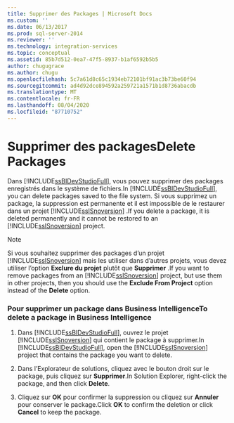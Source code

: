 ```yaml
---
title: Supprimer des Packages | Microsoft Docs
ms.custom: ''
ms.date: 06/13/2017
ms.prod: sql-server-2014
ms.reviewer: ''
ms.technology: integration-services
ms.topic: conceptual
ms.assetid: 85b7d512-0ea7-47f5-8937-b1af6592b5b5
author: chugugrace
ms.author: chugu
ms.openlocfilehash: 5c7a61d8c65c1934eb72101bf91ac3b73be60f94
ms.sourcegitcommit: ad4d92dce894592a259721a1571b1d8736abacdb
ms.translationtype: MT
ms.contentlocale: fr-FR
ms.lasthandoff: 08/04/2020
ms.locfileid: "87710752"
---
```

# <a name="delete-packages"></a><span data-ttu-id="3bc29-102">Supprimer des packages</span><span class="sxs-lookup"><span data-stu-id="3bc29-102">Delete Packages</span></span>
  <span data-ttu-id="3bc29-103">Dans [!INCLUDE[ssBIDevStudioFull](../includes/ssbidevstudiofull-md.md)], vous pouvez supprimer des packages enregistrés dans le système de fichiers.</span><span class="sxs-lookup"><span data-stu-id="3bc29-103">In [!INCLUDE[ssBIDevStudioFull](../includes/ssbidevstudiofull-md.md)], you can delete packages saved to the file system.</span></span> <span data-ttu-id="3bc29-104">Si vous supprimez un package, la suppression est permanente et il est impossible de le restaurer dans un projet [!INCLUDE[ssISnoversion](../includes/ssisnoversion-md.md)] .</span><span class="sxs-lookup"><span data-stu-id="3bc29-104">If you delete a package, it is deleted permanently and it cannot be restored to an [!INCLUDE[ssISnoversion](../includes/ssisnoversion-md.md)] project.</span></span>  
  
> [!NOTE]  
>  <span data-ttu-id="3bc29-105">Si vous souhaitez supprimer des packages d’un projet [!INCLUDE[ssISnoversion](../includes/ssisnoversion-md.md)] mais les utiliser dans d’autres projets, vous devez utiliser l’option **Exclure du projet** plutôt que **Supprimer** .</span><span class="sxs-lookup"><span data-stu-id="3bc29-105">If you want to remove packages from an [!INCLUDE[ssISnoversion](../includes/ssisnoversion-md.md)] project, but use them in other projects, then you should use the **Exclude From Project** option instead of the **Delete** option.</span></span>  
  
### <a name="to-delete-a-package-in-business-intelligence"></a><span data-ttu-id="3bc29-106">Pour supprimer un package dans Business Intelligence</span><span class="sxs-lookup"><span data-stu-id="3bc29-106">To delete a package in Business Intelligence</span></span>  
  
1.  <span data-ttu-id="3bc29-107">Dans [!INCLUDE[ssBIDevStudioFull](../includes/ssbidevstudiofull-md.md)], ouvrez le projet [!INCLUDE[ssISnoversion](../includes/ssisnoversion-md.md)] qui contient le package à supprimer.</span><span class="sxs-lookup"><span data-stu-id="3bc29-107">In [!INCLUDE[ssBIDevStudioFull](../includes/ssbidevstudiofull-md.md)], open the [!INCLUDE[ssISnoversion](../includes/ssisnoversion-md.md)] project that contains the package you want to delete.</span></span>  
  
2.  <span data-ttu-id="3bc29-108">Dans l’Explorateur de solutions, cliquez avec le bouton droit sur le package, puis cliquez sur **Supprimer**.</span><span class="sxs-lookup"><span data-stu-id="3bc29-108">In Solution Explorer, right-click the package, and then click **Delete**.</span></span>  
  
3.  <span data-ttu-id="3bc29-109">Cliquez sur **OK** pour confirmer la suppression ou cliquez sur **Annuler** pour conserver le package.</span><span class="sxs-lookup"><span data-stu-id="3bc29-109">Click **OK** to confirm the deletion or click **Cancel** to keep the package.</span></span>  
  
  
